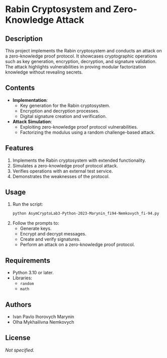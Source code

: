 # Rabin Cryptosystem and Zero-Knowledge Attack

## Description
This project implements the Rabin cryptosystem and conducts an attack on a zero-knowledge proof protocol. It showcases cryptographic operations such as key generation, encryption, decryption, and signature validation. The attack highlights vulnerabilities in proving modular factorization knowledge without revealing secrets.

## Contents
- **Implementation**:
  - Key generation for the Rabin cryptosystem.
  - Encryption and decryption processes.
  - Digital signature creation and verification.
- **Attack Simulation**:
  - Exploiting zero-knowledge proof protocol vulnerabilities.
  - Factorizing the modulus using a random challenge-based attack.
  
## Features
1. Implements the Rabin cryptosystem with extended functionality.
2. Simulates a zero-knowledge proof protocol attack.
3. Verifies operations with an external test service.
4. Demonstrates the weaknesses of the protocol.

## Usage
1. Run the script:  
   ```bash
   python AsymCryptoLab3-Python-2023-Marynin_fi94-Nemkovych_fi-94.py
   ```
2. Follow the prompts to:
   - Generate keys.
   - Encrypt and decrypt messages.
   - Create and verify signatures.
   - Perform an attack on a zero-knowledge proof protocol.

## Requirements
- Python 3.10 or later.
- Libraries:
  - `random`
  - `math`

## Authors
- Ivan Pavlo Ihorovych Marynin  
- Olha Mykhailivna Nemkovych  

## License
_Not specified._

